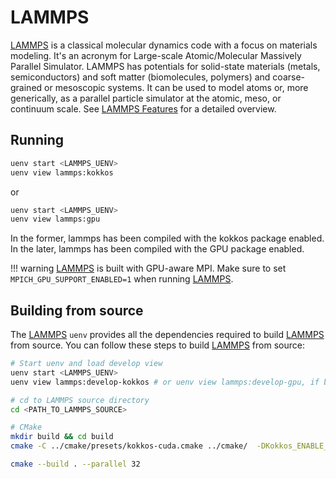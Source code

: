 # LAMMPS

[LAMMPS] is a classical molecular dynamics code with a focus on materials modeling. It's an acronym for Large-scale Atomic/Molecular Massively Parallel Simulator. LAMMPS has potentials for solid-state materials (metals, semiconductors) and soft matter (biomolecules, polymers) and coarse-grained or mesoscopic systems. It can be used to model atoms or, more generically, as a parallel particle simulator at the atomic, meso, or continuum scale. See [LAMMPS Features] for a detailed overview.

## Running

```bash
uenv start <LAMMPS_UENV>
uenv view lammps:kokkos
```

or

```bash
uenv start <LAMMPS_UENV>
uenv view lammps:gpu
```

In the former, lammps has been compiled with the kokkos package enabled. In the later, lammps has been compiled with the GPU package enabled.


!!! warning
    [LAMMPS] is built with GPU-aware MPI. Make sure to set `MPICH_GPU_SUPPORT_ENABLED=1` when running [LAMMPS].

## Building from source

The [LAMMPS] `uenv` provides all the dependencies required to build [LAMMPS] from source. You can follow these steps to build [LAMMPS] from source:

```bash
# Start uenv and load develop view
uenv start <LAMMPS_UENV>
uenv view lammps:develop-kokkos # or uenv view lammps:develop-gpu, if building using the GPU package

# cd to LAMMPS source directory
cd <PATH_TO_LAMMPS_SOURCE>

# CMake
mkdir build && cd build
cmake -C ../cmake/presets/kokkos-cuda.cmake ../cmake/  -DKokkos_ENABLE_IMPL_CUDA_MALLOC_ASYNC=OFF -DKokkos_ARCH_NATIVE=yes -DKokkos_ARCH_HOPPER90=yes

cmake --build . --parallel 32
```

[LAMMPS]: https://www.lammps.org/
[LAMMPS Features]: https://docs.lammps.org/Intro_features.html

